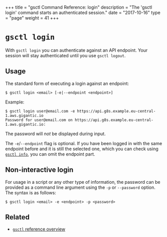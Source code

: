 +++
title = "gsctl Command Reference: login"
description = "The 'gsctl login' command starts an authenticated session."
date = "2017-10-16"
type = "page"
weight = 41
+++

# `gsctl login`

With `gsctl login` you can authenticate against an API endpoint. Your session will
stay authenticated until you use `gsctl logout`.

## Usage

The standard form of executing a login against an endpoint:

```nohighlight
$ gsctl login <email> [-e|--endpoint <endpoint>]
```

Example:

```nohighlight
$ gsctl login user@email.com -e https://api.g8s.example.eu-central-1.aws.gigantic.io
Password for user@email.com on https://api.g8s.example.eu-central-1.aws.gigantic.io:
```

The password will _not_ be displayed during input.

The `-e`/`--endpoint` flag is optional. If you have been logged in with the same
endpoint before and it is still the selected one, which you can check using
[`gsctl info`](../info/), you can omit the endpoint part.

## Non-interactive login

For usage in a script or any other type of information, the password can be
provided as a command line argument using the `-p` or `--password` option. The
syntax is as follows:


```nohighlight
$ gsctl login <email> -e <endpoint> -p <password>
```

## Related

- [`gsctl` reference overview](../)
